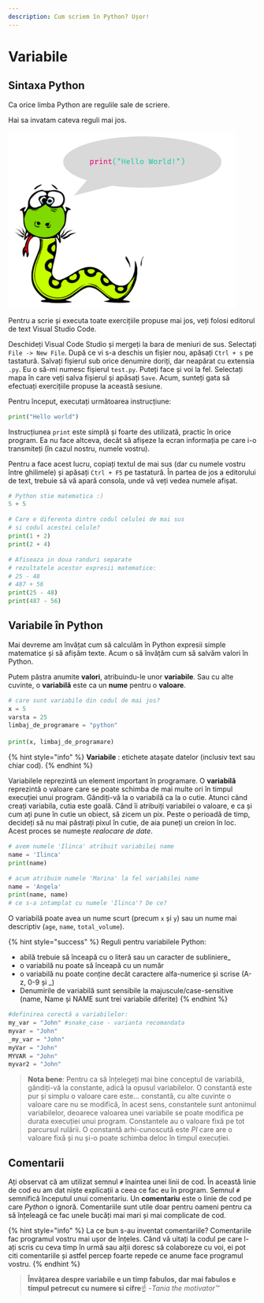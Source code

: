 ```yaml
---
description: Cum scriem în Python? Ușor!
---
```


# Variabile

## Sintaxa Python

Ca orice limba Python are regulile sale de scriere.

Hai sa invatam cateva reguli mai jos.

![](../.gitbook/assets/c1_4.png)

Pentru a scrie și executa toate exercițiile propuse mai jos, veți folosi editorul de text Visual Studio Code.

Deschideți Visual Code Studio și mergeți la bara de meniuri de sus. Selectați `File -> New File`. După ce vi s-a deschis un fișier nou, apăsați `Ctrl + s` pe tastatură. Salvați fișierul sub orice denumire doriți, dar neapărat cu extensia `.py`. Eu o să-mi numesc fișierul `test.py`. Puteți face și voi la fel. Selectați mapa în care veți salva fișierul și apăsați `Save`.  Acum, sunteți gata să efectuați exercițiile propuse la această sesiune.

Pentru început, executați următoarea instrucțiune:

```python
print("Hello world") 
```

Instrucțiunea `print` este simplă și foarte des utilizată, practic în orice program. Ea nu face altceva, decât să afișeze la ecran informația pe care i-o transmiteți \(în cazul nostru, numele vostru\).

Pentru a face acest lucru, copiați textul de mai sus \(dar cu numele vostru între ghilimele\) și apăsați `Ctrl + F5` pe tastatură. În partea de jos a editorului de text, trebuie să vă apară consola, unde vă veți vedea numele afișat.

```python
# Python stie matematica :)
5 + 5
```

```python
# Care e diferenta dintre codul celulei de mai sus 
# si codul acestei celule?
print(1 + 2) 
print(2 + 4)
```

```python
# Afiseaza in doua randuri separate 
# rezultatele acestor expresii matematice: 
# 25 - 48
# 487 + 56  
print(25 - 48)
print(487 - 56)
```

## Variabile în Python

Mai devreme am învățat cum să calculăm în Python expresii simple matematice și să afișăm texte. Acum o să învățăm cum să salvăm valori în Python.

Putem păstra anumite **valori**, atribuindu-le unor **variabile**.  Sau cu alte cuvinte, o **variabilă** este ca un **nume** pentru o **valoare**.

```python
# care sunt variabile din codul de mai jos?
x = 5
varsta = 25
limbaj_de_programare = "python"

print(x, limbaj_de_programare)
```

{% hint style="info" %}
**Variabile** : etichete atașate datelor \(inclusiv text sau chiar cod\).
{% endhint %}

Variabilele reprezintă un element important în programare. O **variabilă** reprezintă o valoare care se poate schimba de mai multe ori în timpul execuției unui program. Gândiți-vă la o variabilă ca la o cutie. Atunci când creați variabila, cutia este goală. Când îi atribuiți variabilei o valoare, e ca și cum ați pune în cutie un obiect, să zicem un pix. Peste o perioadă de timp, decideți să nu mai păstrați pixul în cutie, de aia puneți un creion în loc. Acest proces se numește _realocare de date_.

```python
# avem numele 'Ilinca' atribuit variabilei name
name = 'Ilinca'
print(name)
```

```python
# acum atribuim numele 'Marina' la fel variabilei name
name = 'Angela'
print(name, name)
# ce s-a intamplat cu numele 'Ilinca'? De ce?
```

O variabilă poate avea un nume scurt \(precum `x` și `y`\) sau un nume mai descriptiv \(`age`, `name`, `total_volume`\).

{% hint style="success" %}
 Reguli pentru variabilele Python:

* abilă trebuie să înceapă cu o literă sau un caracter de subliniere\_
* o variabilă nu poate să înceapă cu un număr
* o variabilă nu poate conține decât caractere alfa-numerice și scrise \(A-z, 0-9 și \_\)
* Denumirile de variabilă sunt sensibile la majuscule/case-sensitive \(name, Name și NAME sunt trei variabile diferite\)
{% endhint %}

```python
#definirea corectă a variabilelor:
my_var = "John" #snake_case - varianta recomandata
myvar = "John"
_my_var = "John"
myVar = "John"
MYVAR = "John" 
myvar2 = "John"
```

> **Nota bene**: Pentru ca să înțelegeți mai bine conceptul de variabilă, gândiți-vă la constante, adică la opusul variabilelor. O constantă este pur și simplu o valoare care este... constantă, cu alte cuvinte o valoare care nu se modifică, în acest sens, constantele sunt antonimul variabilelor, deoarece valoarea unei variabile se poate modifica pe durata execuției unui program. Constantele au o valoare fixă pe tot parcursul rulării. O constantă arhi-cunoscută este _PI_ care are o valoare fixă și nu și-o poate schimba deloc în timpul execuției.

## Comentarii

Ați observat că am utilizat semnul `#` înaintea unei linii de cod. În această linie de cod eu am dat niște explicații a ceea ce fac eu în program. Semnul `#` semnifică începutul unui comentariu. Un **comentariu** este o linie de cod pe care _Python_ o ignoră. Comentariile sunt utile doar pentru oameni pentru ca să înțeleagă ce fac unele bucăți mai mari și mai complicate de cod.

{% hint style="info" %}
La ce bun s-au inventat comentariile? Comentariile fac programul vostru mai ușor de înțeles. Când vă uitați la codul pe care l-ați scris cu ceva timp în urmă sau alții doresc să colaboreze cu voi, ei pot citi comentariile și astfel percep foarte repede ce anume face programul vostru.
{% endhint %}

> **Învățarea despre variabile e un timp fabulos, dar mai fabulos e timpul petrecut cu numere si cifre**☝ -_Tania the motivator™_

